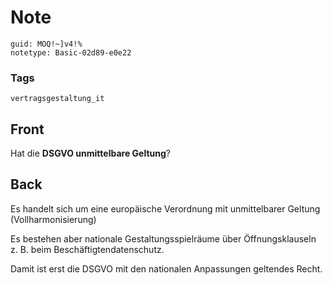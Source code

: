 # Note
```
guid: MOQ!~]v4!%
notetype: Basic-02d89-e0e22
```

### Tags
```
vertragsgestaltung_it
```

## Front
Hat die <b>DSGVO unmittelbare Geltung</b>?

## Back
Es handelt sich um eine europäische Verordnung mit unmittelbarer Geltung (Vollharmonisierung)

Es bestehen aber nationale Gestaltungsspielräume über Öffnungsklauseln z. B. beim Beschäftigtendatenschutz.

Damit ist erst die DSGVO mit den nationalen Anpassungen geltendes Recht.
